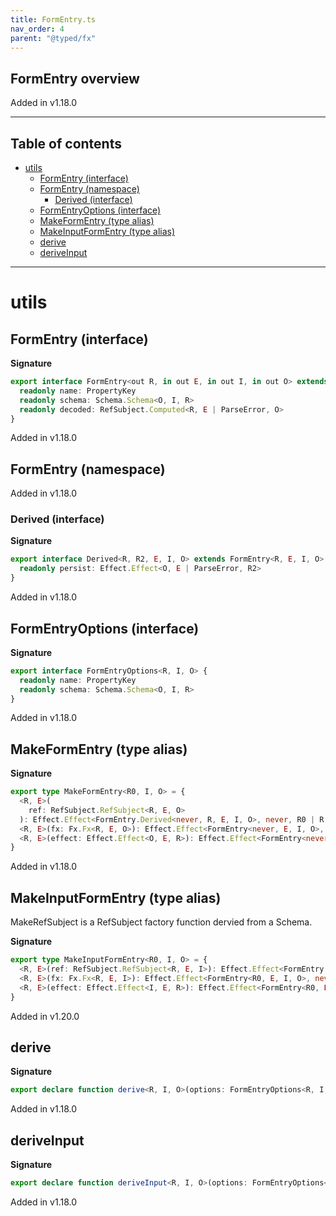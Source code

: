 ```yaml
---
title: FormEntry.ts
nav_order: 4
parent: "@typed/fx"
---
```


## FormEntry overview

Added in v1.18.0

---

<h2 class="text-delta">Table of contents</h2>

- [utils](#utils)
  - [FormEntry (interface)](#formentry-interface)
  - [FormEntry (namespace)](#formentry-namespace)
    - [Derived (interface)](#derived-interface)
  - [FormEntryOptions (interface)](#formentryoptions-interface)
  - [MakeFormEntry (type alias)](#makeformentry-type-alias)
  - [MakeInputFormEntry (type alias)](#makeinputformentry-type-alias)
  - [derive](#derive)
  - [deriveInput](#deriveinput)

---

# utils

## FormEntry (interface)

**Signature**

```ts
export interface FormEntry<out R, in out E, in out I, in out O> extends RefSubject.RefSubject<R, E | ParseError, I> {
  readonly name: PropertyKey
  readonly schema: Schema.Schema<O, I, R>
  readonly decoded: RefSubject.Computed<R, E | ParseError, O>
}
```

Added in v1.18.0

## FormEntry (namespace)

Added in v1.18.0

### Derived (interface)

**Signature**

```ts
export interface Derived<R, R2, E, I, O> extends FormEntry<R, E, I, O> {
  readonly persist: Effect.Effect<O, E | ParseError, R2>
}
```

Added in v1.18.0

## FormEntryOptions (interface)

**Signature**

```ts
export interface FormEntryOptions<R, I, O> {
  readonly name: PropertyKey
  readonly schema: Schema.Schema<O, I, R>
}
```

Added in v1.18.0

## MakeFormEntry (type alias)

**Signature**

```ts
export type MakeFormEntry<R0, I, O> = {
  <R, E>(
    ref: RefSubject.RefSubject<R, E, O>
  ): Effect.Effect<FormEntry.Derived<never, R, E, I, O>, never, R0 | R | Scope.Scope>
  <R, E>(fx: Fx.Fx<R, E, O>): Effect.Effect<FormEntry<never, E, I, O>, never, R0 | R | Scope.Scope>
  <R, E>(effect: Effect.Effect<O, E, R>): Effect.Effect<FormEntry<never, E, I, O>, never, R0 | R | Scope.Scope>
}
```

Added in v1.18.0

## MakeInputFormEntry (type alias)

MakeRefSubject is a RefSubject factory function dervied from a Schema.

**Signature**

```ts
export type MakeInputFormEntry<R0, I, O> = {
  <R, E>(ref: RefSubject.RefSubject<R, E, I>): Effect.Effect<FormEntry.Derived<R0, R, E, I, O>, never, R | Scope.Scope>
  <R, E>(fx: Fx.Fx<R, E, I>): Effect.Effect<FormEntry<R0, E, I, O>, never, R | Scope.Scope>
  <R, E>(effect: Effect.Effect<I, E, R>): Effect.Effect<FormEntry<R0, E, I, O>, never, R | Scope.Scope>
}
```

Added in v1.20.0

## derive

**Signature**

```ts
export declare function derive<R, I, O>(options: FormEntryOptions<R, I, O>): MakeFormEntry<R, I, O>
```

Added in v1.18.0

## deriveInput

**Signature**

```ts
export declare function deriveInput<R, I, O>(options: FormEntryOptions<R, I, O>): MakeInputFormEntry<R, I, O>
```

Added in v1.18.0
